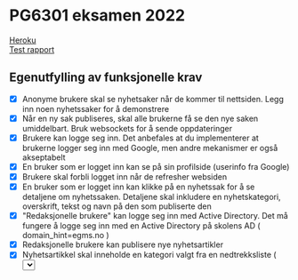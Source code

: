 # PG6301 eksamen 2022

[Heroku](https://cryptic-brushlands-72182.herokuapp.com/)  
[Test rapport](https://github.com/kristiania-pg6301-2022/pgr6301-exam-kakemos/commit/28122c90818259406fb7e48944911f1008d1a3fc)


## Egenutfylling av funksjonelle krav

* [x] Anonyme brukere skal se nyhetsaker når de kommer til nettsiden. Legg inn noen nyhetssaker for å demonstrere
* [x] Når en ny sak publiseres, skal alle brukerne få se den nye saken umiddelbart. Bruk websockets for å sende oppdateringer
* [x] Brukere kan logge seg inn. Det anbefales at du implementerer at brukerne logger seg inn med Google, men andre mekanismer er også akseptabelt
* [x] En bruker som er logget inn kan se på sin profilside (userinfo fra Google)
* [x] Brukere skal forbli logget inn når de refresher websiden
* [x] En bruker som er logget inn kan klikke på en nyhetssak for å se detaljene om nyhetssaken. Detaljene skal inkludere en nyhetskategori, overskrift, tekst og navn på den som publiserte den
* [x] "Redaksjonelle brukere" kan logge seg inn med Active Directory. Det må fungere å logge seg inn med en Active Directory på skolens AD ( domain_hint=egms.no )
* [x] Redaksjonelle brukere kan publisere nye nyhetsartikler
* [x] Nyhetsartikkel skal inneholde en kategori valgt fra en nedtrekksliste ( <select> ), tittel ( <input> ) og tekst ( <textarea> )
* [x] Brukeren skal forhindres fra å sende inn en nyhetsartikkel som mangler kategori, tittel eller tekst
* [x] Alle feil fra serves skal presenteres til bruker på en pen måte, med mulighet for brukeren til å prøve igjen
* [ ] Dersom noen allerede har publisert en nyhetsartikkel med samme tittel skal serveren sende HTTP status kode 400 og en feilmelding
  * Jeg prøvde å implimentere dette, men fikk ikke tid til å gjøre det ferdig.
* [ ] En redaksjonell bruker skal kunne redigere en artikkel de selv har publisert
  * Her prøvde jeg å både slette en artikkel og endre den, men rakk ikke gjøre ferdig noen av delene innenfor tiden. Har fortsatt latt Delete Article-siden bli igjen, da man fortsatt får lista ut alle artiklene man selv har skrevet, og som man kunne hatt mulighet til å slette.



## Egenutfylling av tekniske krav

* [x] Oppsett av package.json, parcel, express, prettier
* [x] React Router
* [x] Express app
* [x] Kommunikasjon mellom frontend (React) og backend (Express)
* [x] Deployment til Heroku
* [x] Bruk av MongoDB
* [x] OpenID Connect
* [x] Web Sockets
* [x] Jest med dokumentert testdekning
  * Testing fra client gitt etterhvert greit nok, men server-tester fikk jeg virkelig ikke til. Fikk en feilmelding som hinta til noe med WebSockets i server.js, også om testene var tomme (med kun hjelpetest-funksjoner igjen), så jeg ga etterhvert opp her. Har kommentert ut hele testsiden utenom en tom test.
 
